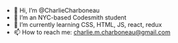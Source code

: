 - 👋 Hi, I’m @CharlieCharboneau
- 👀 I’m an NYC-based Codesmith student 
- 🌱 I’m currently learning CSS, HTML, JS, react, redux
- 📫 How to reach me: charlie.m.charboneau@gmail.com

<!---
CharlieCharboneau/CharlieCharboneau is a ✨ special ✨ repository because its `README.md` (this file) appears on your GitHub profile.
You can click the Preview link to take a look at your changes.
--->


